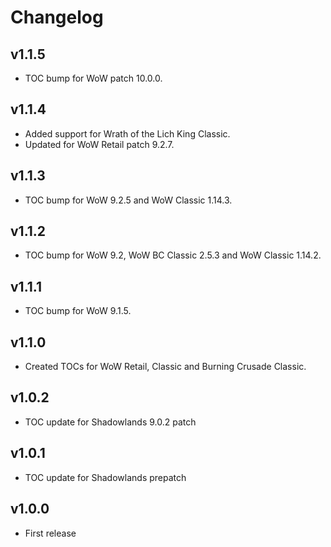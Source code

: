 Changelog
=========

v1.1.5
------
* TOC bump for WoW patch 10.0.0.

v1.1.4
------
* Added support for Wrath of the Lich King Classic.
* Updated for WoW Retail patch 9.2.7.

v1.1.3
------
* TOC bump for WoW 9.2.5 and WoW Classic 1.14.3.

v1.1.2
------
* TOC bump for WoW 9.2, WoW BC Classic 2.5.3 and WoW Classic 1.14.2.

v1.1.1
------
* TOC bump for WoW 9.1.5.

v1.1.0
------
* Created TOCs for WoW Retail, Classic and Burning Crusade Classic.

v1.0.2
------
* TOC update for Shadowlands 9.0.2 patch

v1.0.1
------
* TOC update for Shadowlands prepatch

v1.0.0
------
* First release